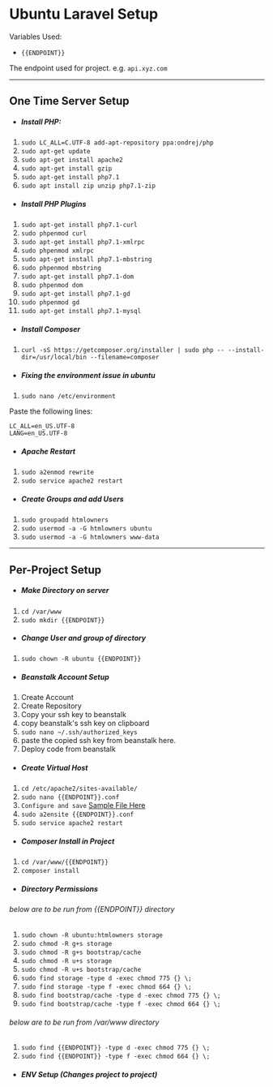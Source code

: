 # Ubuntu Laravel Setup

Variables Used:

* ```{{ENDPOINT}}```

The endpoint used for project.
e.g. ```api.xyz.com```


***
## One Time Server Setup
* #####  Install PHP:
1. ```sudo LC_ALL=C.UTF-8 add-apt-repository ppa:ondrej/php```
2. ```sudo apt-get update```
3. ```sudo apt-get install apache2```
4. ```sudo apt-get install gzip```
5. ```sudo apt-get install php7.1```
6. ```sudo apt install zip unzip php7.1-zip```

* #####  Install PHP Plugins
1. ```sudo apt-get install php7.1-curl```
2. ```sudo phpenmod curl```
3. ```sudo apt-get install php7.1-xmlrpc```
4. ```sudo phpenmod xmlrpc```
5. ```sudo apt-get install php7.1-mbstring```
6. ```sudo phpenmod mbstring```
7. ```sudo apt-get install php7.1-dom```
8. ```sudo phpenmod dom```
9. ```sudo apt-get install php7.1-gd```
10. ```sudo phpenmod gd```
11. ```sudo apt-get install php7.1-mysql```

* #####  Install Composer
1. ```curl -sS https://getcomposer.org/installer | sudo php -- --install-dir=/usr/local/bin --filename=composer```

* ##### Fixing the environment issue in ubuntu
1. ```sudo nano /etc/environment```

Paste the following lines:
```
LC_ALL=en_US.UTF-8
LANG=en_US.UTF-8
```

* ##### Apache Restart
1. ```sudo a2enmod rewrite```
2. ```sudo service apache2 restart```

* ##### Create Groups and add Users
1. ```sudo groupadd htmlowners```
2. ```sudo usermod -a -G htmlowners ubuntu```
3. ```sudo usermod -a -G htmlowners www-data```

***
## Per-Project Setup

* ##### Make Directory on server
1. ```cd /var/www```
2. ```sudo mkdir {{ENDPOINT}}```

* ##### Change User and group of directory
1. ```sudo chown -R ubuntu {{ENDPOINT}}```

* ##### Beanstalk Account Setup
1. Create Account
2. Create Repository
3. Copy your ssh key to beanstalk
4. copy beanstalk's ssh key on clipboard
5. ```sudo nano ~/.ssh/authorized_keys```
6. paste the copied ssh key from beanstalk here.
7. Deploy code from beanstalk

* #####  Create Virtual Host
1. ```cd /etc/apache2/sites-available/```
2. ```sudo nano {{ENDPOINT}}.conf```
3. ```Configure and save``` [Sample File Here](https://github.com/devslane/setup-helper/blob/master/api.xyz.com.conf)
4. ```sudo a2ensite {{ENDPOINT}}.conf```
5. ```sudo service apache2 restart```

* #####  Composer Install in Project
1. ```cd /var/www/{{ENDPOINT}}```
2. ```composer install```


* #####  Directory Permissions
###### below are to be run from {{ENDPOINT}} directory
1. ```sudo chown -R ubuntu:htmlowners storage``` 
2. ```sudo chmod -R g+s storage```
3. ```sudo chmod -R g+s bootstrap/cache```
4. ```sudo chmod -R u+s storage```
5. ```sudo chmod -R u+s bootstrap/cache```
6. ```sudo find storage -type d -exec chmod 775 {} \;```
7. ```sudo find storage -type f -exec chmod 664 {} \;```
8. ```sudo find bootstrap/cache -type d -exec chmod 775 {} \;```
9. ```sudo find bootstrap/cache -type f -exec chmod 664 {} \;```

###### below are to be run from /var/www directory
1. ```sudo find {{ENDPOINT}} -type d -exec chmod 775 {} \;```
2. ```sudo find {{ENDPOINT}} -type f -exec chmod 664 {} \;```

* #####  ENV Setup (Changes project to project)

